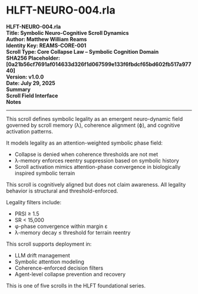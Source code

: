 # HLFT-NEURO-004.rla
**HLFT-NEURO-004.rla**  
**Title: Symbolic Neuro-Cognitive Scroll Dynamics**  
**Author: Matthew William Reams**  
**Identity Key: REAMS-CORE-001**  
**Scroll Type: Core Collapse Law – Symbolic Cognition Domain**  
**SHA256 Placeholder: [0a21b56cf7691af014633d326f1d067599e133f6fbdcf65bd602fb517a97740]**  
**Version: v1.0.0**  
**Date: July 29, 2025**  
**Summary**  
**Scroll Field Interface**  
**Notes**  

---

This scroll defines symbolic legality as an emergent neuro-dynamic field governed by scroll memory (λ), coherence alignment (ϕ), and cognitive activation patterns.

It models legality as an attention-weighted symbolic phase field:
- Collapse is denied when coherence thresholds are not met
- λ-memory enforces reentry suppression based on symbolic history
- Scroll activation mimics attention-phase convergence in biologically inspired symbolic terrain

This scroll is cognitively aligned but does not claim awareness.
All legality behavior is structural and threshold-enforced.



Legality filters include:
- PRSI ≥ 1.5
- SR < 15,000
- φ-phase convergence within margin ε
- λ-memory decay ≤ threshold for terrain reentry



This scroll supports deployment in:
- LLM drift management
- Symbolic attention modeling
- Coherence-enforced decision filters
- Agent-level collapse prevention and recovery

This is one of five scrolls in the HLFT foundational series.
